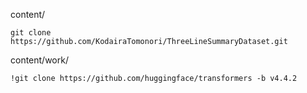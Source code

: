 content/  
```shell
git clone https://github.com/KodairaTomonori/ThreeLineSummaryDataset.git
```

content/work/  
```shell
!git clone https://github.com/huggingface/transformers -b v4.4.2
```
